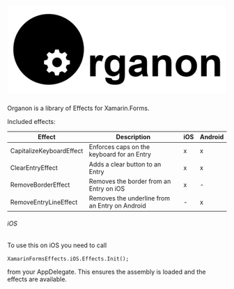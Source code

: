 ![Organon logo](Media/OrganonLogoL.png)
=======

Organon is a library of Effects for Xamarin.Forms.

Included effects:

| Effect                     | Description | iOS | Android |
|----------------------------|-------------|-----|---------|
| CapitalizeKeyboardEffect | Enforces caps on the keyboard for an Entry | x | x |
| ClearEntryEffect | Adds a clear button to an Entry | x | x |
| RemoveBorderEffect | Removes the border from an Entry on iOS | x | - |
| RemoveEntryLineEffect | Removes the underline from an Entry on Android | - | x |


###### iOS

To use this on iOS you need to call

```
XamarinFormsEffects.iOS.Effects.Init();
```

from your AppDelegate. This ensures the assembly is loaded and the effects are available.
